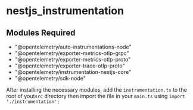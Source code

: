 # nestjs_instrumentation
## Modules Required
- "@opentelemetry/auto-instrumentations-node"
- "@opentelemetry/exporter-metrics-otlp-grpc"
- "@opentelemetry/exporter-metrics-otlp-proto"
- "@opentelemetry/exporter-trace-otlp-proto"
- "@opentelemetry/instrumentation-nestjs-core"
- "@opentelemetry/sdk-node"

After installing the necessary modules, add the `instrumentation.ts` to the root of yout`src` directory then import the file in your `main.ts` using `import './instrumentation';`

